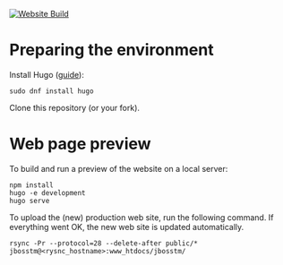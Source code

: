[![Website Build](https://github.com/marcosgopen/marcosgopen.github.io/actions/workflows/build-website.yml/badge.svg)](https://github.com/marcosgopen/marcosgopen.github.io/actions/workflows/build-website.yml)
# Preparing the environment

Install Hugo ([guide](https://gohugo.io/installation/)):
```
sudo dnf install hugo
```

Clone this repository (or your fork).


# Web page preview

To build and run a preview of the website on a local server:
```
npm install
hugo -e development
hugo serve
```

To upload the (new) production web site, run the following command. If everything went OK, the new web site is updated automatically.
```
rsync -Pr --protocol=28 --delete-after public/* jbosstm@<rysnc_hostname>:www_htdocs/jbosstm/
```